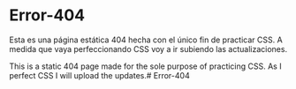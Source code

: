 # Error-404
Esta es una página estática 404 hecha con el único fin de practicar CSS.
A medida que vaya perfeccionando CSS voy a ir subiendo las actualizaciones.

This is a static 404 page made for the sole purpose of practicing CSS. As I perfect CSS I will upload the updates.# Error-404
